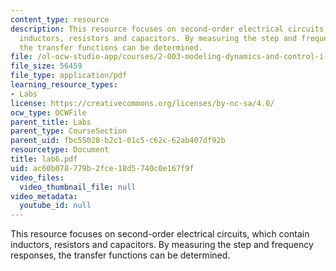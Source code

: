 ```yaml
---
content_type: resource
description: This resource focuses on second-order electrical circuits, which contain
  inductors, resistors and capacitors. By measuring the step and frequency responses,
  the transfer functions can be determined.
file: /ol-ocw-studio-app/courses/2-003-modeling-dynamics-and-control-i-spring-2005/ac60b078779b2fce18d5740c0e167f9f_lab6.pdf
file_size: 56459
file_type: application/pdf
learning_resource_types:
- Labs
license: https://creativecommons.org/licenses/by-nc-sa/4.0/
ocw_type: OCWFile
parent_title: Labs
parent_type: CourseSection
parent_uid: fbc55028-b2c1-01c5-c62c-62ab407df92b
resourcetype: Document
title: lab6.pdf
uid: ac60b078-779b-2fce-18d5-740c0e167f9f
video_files:
  video_thumbnail_file: null
video_metadata:
  youtube_id: null
---
```

This resource focuses on second-order electrical circuits, which contain inductors, resistors and capacitors. By measuring the step and frequency responses, the transfer functions can be determined.